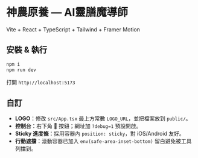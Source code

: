 # 神農原養 — AI靈膳魔導師

Vite + React + TypeScript + Tailwind + Framer Motion

## 安裝 & 執行
```bash
npm i
npm run dev
```

打開 `http://localhost:5173`

## 自訂
- **LOGO**：修改 `src/App.tsx` 最上方常數 `LOGO_URL`，並把檔案放到 `public/`。
- **控制台**：右下角 🧪 按鈕；網址加 `?debug=1` 預設開啟。
- **Sticky 進度條**：採用容器內 `position: sticky`，對 iOS/Android 友好。
- **行動遮擋**：滾動容器已加入 `env(safe-area-inset-bottom)` 留白避免被工具列擋到。

